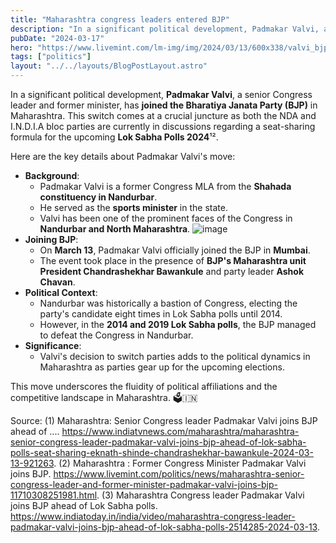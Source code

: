 ```yaml
---
title: "Maharashtra congress leaders entered BJP"
description: "In a significant political development, Padmakar Valvi, a senior Congress leader and former minister, has joined BJP"
pubDate: "2024-03-17"
hero: "https://www.livemint.com/lm-img/img/2024/03/13/600x338/valvi_bjp_1710318322468_1710318341334.jpeg"
tags: ["politics"]
layout: "../../layouts/BlogPostLayout.astro"
---
```


In a significant political development, **Padmakar Valvi**, a senior Congress leader and former minister, has **joined the Bharatiya Janata Party (BJP)** in Maharashtra. This switch comes at a crucial juncture as both the NDA and I.N.D.I.A bloc parties are currently in discussions regarding a seat-sharing formula for the upcoming **Lok Sabha Polls 2024**¹².

Here are the key details about Padmakar Valvi's move:

- **Background**:
    - Padmakar Valvi is a former Congress MLA from the **Shahada constituency in Nandurbar**.
    - He served as the **sports minister** in the state.
    - Valvi has been one of the prominent faces of the Congress in **Nandurbar and North Maharashtra**.
![image](https://odishabhaskar.com/wp-content/uploads/2024/03/Padmakar-Valvi.jpg)
- **Joining BJP**:
    - On **March 13**, Padmakar Valvi officially joined the BJP in **Mumbai**.
    - The event took place in the presence of **BJP's Maharashtra unit President Chandrashekhar Bawankule** and party leader **Ashok Chavan**.
- **Political Context**:
    - Nandurbar was historically a bastion of Congress, electing the party's candidate eight times in Lok Sabha polls until 2014.
    - However, in the **2014 and 2019 Lok Sabha polls**, the BJP managed to defeat the Congress in Nandurbar.
- **Significance**:
    - Valvi's decision to switch parties adds to the political dynamics in Maharashtra as parties gear up for the upcoming elections.

This move underscores the fluidity of political affiliations and the competitive landscape in Maharashtra. 🗳️🇮🇳

Source: 
(1) Maharashtra: Senior Congress leader Padmakar Valvi joins BJP ahead of .... https://www.indiatvnews.com/maharashtra/maharashtra-senior-congress-leader-padmakar-valvi-joins-bjp-ahead-of-lok-sabha-polls-seat-sharing-eknath-shinde-chandrashekhar-bawankule-2024-03-13-921263.
(2) Maharashtra : Former Congress Minister Padmakar Valvi joins BJP. https://www.livemint.com/politics/news/maharashtra-senior-congress-leader-and-former-minister-padmakar-valvi-joins-bjp-11710308251981.html.
(3) Maharashtra Congress leader Padmakar Valvi joins BJP ahead of Lok Sabha polls. https://www.indiatoday.in/india/video/maharashtra-congress-leader-padmakar-valvi-joins-bjp-ahead-of-lok-sabha-polls-2514285-2024-03-13.